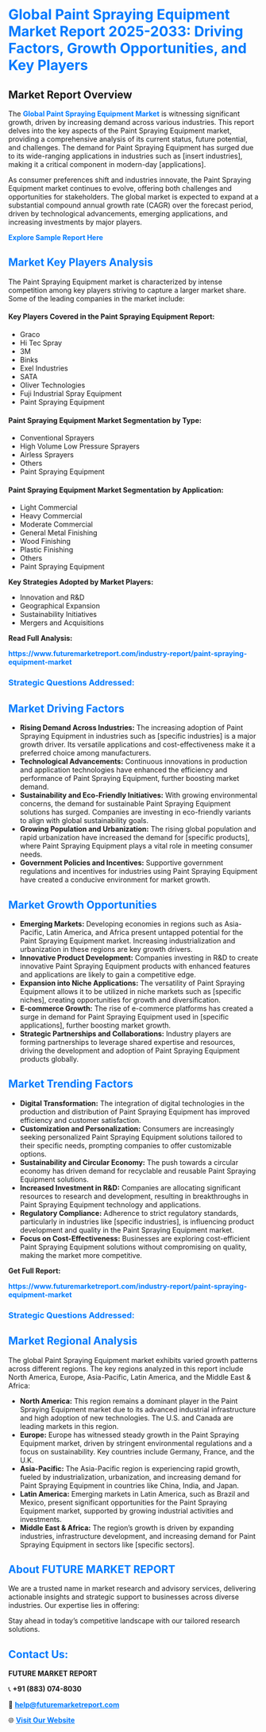 <h1 style="color: #007BFF;">Global Paint Spraying Equipment Market Report 2025-2033: Driving Factors, Growth Opportunities, and Key Players</h1>

<section id="overview">
<h2>Market Report Overview</h2>
<p>The <a href="https://www.futuremarketreport.com/industry-report/paint-spraying-equipment-market" style="color: #007BFF; text-decoration: none;"><strong>Global Paint Spraying Equipment Market</strong></a> is witnessing significant growth, driven by increasing demand across various industries. This report delves into the key aspects of the Paint Spraying Equipment market, providing a comprehensive analysis of its current status, future potential, and challenges. The demand for Paint Spraying Equipment has surged due to its wide-ranging applications in industries such as [insert industries], making it a critical component in modern-day [applications].</p>
<p>As consumer preferences shift and industries innovate, the Paint Spraying Equipment market continues to evolve, offering both challenges and opportunities for stakeholders. The global market is expected to expand at a substantial compound annual growth rate (CAGR) over the forecast period, driven by technological advancements, emerging applications, and increasing investments by major players.</p>
</section>

<section id="overview">
<p><a href="https://www.futuremarketreport.com/request-sample/reportId=101558" style="color: #007BFF; text-decoration: none;"><strong>Explore Sample Report Here</strong></a></p>
</section>

<section id="key-players">
<h2 style="color: #007BFF;">Market Key Players Analysis</h2>
<p>The Paint Spraying Equipment market is characterized by intense competition among key players striving to capture a larger market share. Some of the leading companies in the market include:</p>
<h4>Key Players Covered in the Paint Spraying Equipment Report:</h4>
<ul><li>Graco</li><li>Hi Tec Spray</li><li>3M</li><li>Binks</li><li>Exel Industries</li><li>SATA</li><li>Oliver Technologies</li><li>Fuji Industrial Spray Equipment</li><li>Paint Spraying Equipment</li></ul>
<h4>Paint Spraying Equipment Market Segmentation by Type:</h4>
<ul><li>Conventional Sprayers</li><li>High Volume Low Pressure Sprayers</li><li>Airless Sprayers</li><li>Others</li><li>Paint Spraying Equipment</li></ul>

<h4>Paint Spraying Equipment Market Segmentation by Application:</h4>
<ul><li>Light Commercial</li><li>Heavy Commercial</li><li>Moderate Commercial</li><li>General Metal Finishing</li><li>Wood Finishing</li><li>Plastic Finishing</li><li>Others</li><li>Paint Spraying Equipment</li></ul>
<p><strong>Key Strategies Adopted by Market Players:</strong></p>
<ul>
<li>Innovation and R&D</li>
<li>Geographical Expansion</li>
<li>Sustainability Initiatives</li>
<li>Mergers and Acquisitions</li>
</ul>
</section>

<section>
<p><strong>Read Full Analysis: </strong></p><a href="https://www.futuremarketreport.com/industry-report/paint-spraying-equipment-market" style="color: #007BFF; text-decoration: none;"><strong>https://www.futuremarketreport.com/industry-report/paint-spraying-equipment-market</strong></a>
<h3 style="color: #007BFF;">Strategic Questions Addressed:</h3>
</section>

<section id="driving-factors">
<h2 style="color: #007BFF;">Market Driving Factors</h2>
<ul>
<li><strong>Rising Demand Across Industries:</strong> The increasing adoption of Paint Spraying Equipment in industries such as [specific industries] is a major growth driver. Its versatile applications and cost-effectiveness make it a preferred choice among manufacturers.</li>
<li><strong>Technological Advancements:</strong> Continuous innovations in production and application technologies have enhanced the efficiency and performance of Paint Spraying Equipment, further boosting market demand.</li>
<li><strong>Sustainability and Eco-Friendly Initiatives:</strong> With growing environmental concerns, the demand for sustainable Paint Spraying Equipment solutions has surged. Companies are investing in eco-friendly variants to align with global sustainability goals.</li>
<li><strong>Growing Population and Urbanization:</strong> The rising global population and rapid urbanization have increased the demand for [specific products], where Paint Spraying Equipment plays a vital role in meeting consumer needs.</li>
<li><strong>Government Policies and Incentives:</strong> Supportive government regulations and incentives for industries using Paint Spraying Equipment have created a conducive environment for market growth.</li>
</ul>
</section>

<section id="growth-opportunities">
<h2 style="color: #007BFF;">Market Growth Opportunities</h2>
<ul>
<li><strong>Emerging Markets:</strong> Developing economies in regions such as Asia-Pacific, Latin America, and Africa present untapped potential for the Paint Spraying Equipment market. Increasing industrialization and urbanization in these regions are key growth drivers.</li>
<li><strong>Innovative Product Development:</strong> Companies investing in R&D to create innovative Paint Spraying Equipment products with enhanced features and applications are likely to gain a competitive edge.</li>
<li><strong>Expansion into Niche Applications:</strong> The versatility of Paint Spraying Equipment allows it to be utilized in niche markets such as [specific niches], creating opportunities for growth and diversification.</li>
<li><strong>E-commerce Growth:</strong> The rise of e-commerce platforms has created a surge in demand for Paint Spraying Equipment used in [specific applications], further boosting market growth.</li>
<li><strong>Strategic Partnerships and Collaborations:</strong> Industry players are forming partnerships to leverage shared expertise and resources, driving the development and adoption of Paint Spraying Equipment products globally.</li>
</ul>
</section>

<section id="trending-factors">
<h2 style="color: #007BFF;">Market Trending Factors</h2>
<ul>
<li><strong>Digital Transformation:</strong> The integration of digital technologies in the production and distribution of Paint Spraying Equipment has improved efficiency and customer satisfaction.</li>
<li><strong>Customization and Personalization:</strong> Consumers are increasingly seeking personalized Paint Spraying Equipment solutions tailored to their specific needs, prompting companies to offer customizable options.</li>
<li><strong>Sustainability and Circular Economy:</strong> The push towards a circular economy has driven demand for recyclable and reusable Paint Spraying Equipment solutions.</li>
<li><strong>Increased Investment in R&D:</strong> Companies are allocating significant resources to research and development, resulting in breakthroughs in Paint Spraying Equipment technology and applications.</li>
<li><strong>Regulatory Compliance:</strong> Adherence to strict regulatory standards, particularly in industries like [specific industries], is influencing product development and quality in the Paint Spraying Equipment market.</li>
<li><strong>Focus on Cost-Effectiveness:</strong> Businesses are exploring cost-efficient Paint Spraying Equipment solutions without compromising on quality, making the market more competitive.</li>
</ul>
</section>

<section>
<p><strong>Get Full Report: </strong></p><a href="https://www.futuremarketreport.com/industry-report/paint-spraying-equipment-market" style="color: #007BFF; text-decoration: none;"><strong>https://www.futuremarketreport.com/industry-report/paint-spraying-equipment-market</strong></a>
<h3 style="color: #007BFF;">Strategic Questions Addressed:</h3>
</section>


<section id="regional-analysis">
<h2 style="color: #007BFF;">Market Regional Analysis</h2>
<p>The global Paint Spraying Equipment market exhibits varied growth patterns across different regions. The key regions analyzed in this report include North America, Europe, Asia-Pacific, Latin America, and the Middle East & Africa:</p>
<ul>
<li><strong>North America:</strong> This region remains a dominant player in the Paint Spraying Equipment market due to its advanced industrial infrastructure and high adoption of new technologies. The U.S. and Canada are leading markets in this region.</li>
<li><strong>Europe:</strong> Europe has witnessed steady growth in the Paint Spraying Equipment market, driven by stringent environmental regulations and a focus on sustainability. Key countries include Germany, France, and the U.K.</li>
<li><strong>Asia-Pacific:</strong> The Asia-Pacific region is experiencing rapid growth, fueled by industrialization, urbanization, and increasing demand for Paint Spraying Equipment in countries like China, India, and Japan.</li>
<li><strong>Latin America:</strong> Emerging markets in Latin America, such as Brazil and Mexico, present significant opportunities for the Paint Spraying Equipment market, supported by growing industrial activities and investments.</li>
<li><strong>Middle East & Africa:</strong> The region’s growth is driven by expanding industries, infrastructure development, and increasing demand for Paint Spraying Equipment in sectors like [specific sectors].</li>
</ul>
</section>

<footer>
<h2 style="color: #007BFF;">About FUTURE MARKET REPORT</h2>
<p>We are a trusted name in market research and advisory services, delivering actionable insights and strategic support to businesses across diverse industries. Our expertise lies in offering:</p>

<p>Stay ahead in today’s competitive landscape with our tailored research solutions.</p>

<h2 style="color: #007BFF;">Contact Us:</h2>
<p><strong>FUTURE MARKET REPORT</strong></p>
<p>📞 <strong>+91 (883) 074-8030</strong></p>
<p>📧 <strong><a href="mailto:help@futuremarketreport.com" style="color: #007BFF;">help@futuremarketreport.com</a></strong></p>
<p>🌐 <strong><a href="https://www.futuremarketreport.com/" style="color: #007BFF;">Visit Our Website</a></strong></p>
</footer>